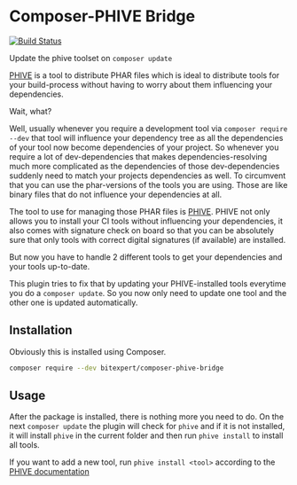 # Composer-PHIVE Bridge

[![Build Status](https://github.com/bitExpert/composer-phive-bridge/workflows/ci/badge.svg?branch=main)](https://github.com/bitExpert/composer-phive-bridge/actions)

Update the phive toolset on `composer update`

[PHIVE](https://phar.io) is a tool to distribute PHAR files which is ideal to distribute tools for your
build-process without having to worry about them influencing your dependencies.

Wait, what?

Well, usually whenever you require a development tool via `composer require --dev` that tool will influence your
dependency tree as all the dependencies of your tool now become dependencies of your project. So whenever you
require a lot of dev-dependencies that makes dependencies-resolving much more complicated as the dependencies of
those dev-dependencies suddenly need to match your projects dependencies as well. To circumvent that you can use
the phar-versions of the tools you are using. Those are like binary files that do not influence your dependencies
at all.

The tool to use for managing those PHAR files is [PHIVE](https://phar.io). PHIVE not only allows you to install
your CI tools without influencing your dependencies, it also comes with signature check on board so that you can be
absolutely sure that only tools with correct digital signatures (if available) are installed.

But now you have to handle 2 different tools to get your dependencies and your tools up-to-date.

This plugin tries to fix that by updating your PHIVE-installed tools everytime you do a `composer update`. So you now
only need to update one tool and the other one is updated automatically.

## Installation

Obviously this is installed using Composer.

```bash
composer require --dev bitexpert/composer-phive-bridge
```

## Usage

After the package is installed, there is nothing more you need to do. On the next `composer update` the plugin
will check for `phive` and if it is not installed, it will install `phive` in the current folder and then run
`phive install` to install all tools.

If you want to add a new tool, run `phive install <tool>` according to the [PHIVE documentation](https://phar.io)
